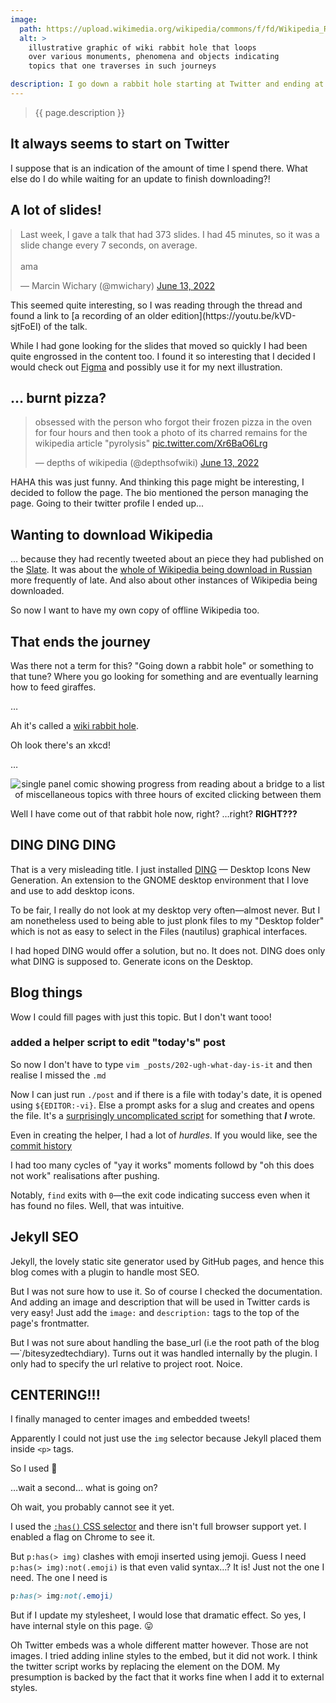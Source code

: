 ```yaml
---
image:
  path: https://upload.wikimedia.org/wikipedia/commons/f/fd/Wikipedia_Rabbit_Hole.jpg
  alt: >
    illustrative graphic of wiki rabbit hole that loops
    over various monuments, phenomena and objects indicating
    topics that one traverses in such journeys

description: I go down a rabbit hole starting at Twitter and ending at Wikipedia... ending?
---
```


> {{ page.description }}

## It always seems to start on Twitter

I suppose that is an indication of the amount of time
I spend there. What else do I do while waiting for an
update to finish downloading?!


## A lot of slides!

<p>
<blockquote class="not-twitter-tweet"
style="margin:auto;"
data-theme="dark">
<p lang="en" dir="ltr">
Last week, I gave a talk that had 373 slides. I had 45 minutes,
so it was a slide change every 7 seconds, on average. <br><br>
ama
</p> &mdash; Marcin Wichary (@mwichary)
<a href="https://twitter.com/mwichary/status/1536446839775498241?ref_src=twsrc%5Etfw">June 13, 2022</a></blockquote>
</p>
This seemed quite interesting, so I was reading through
the thread and found a link to
[a recording of an older edition](https://youtu.be/kVD-sjtFoEI)
of the talk.

While I had gone looking for the slides that moved so quickly
I had been quite engrossed in the content too. I found it so
interesting that I decided I would check out
[Figma](https://figma.com) and possibly use it for my next
illustration.

## &hellip; burnt pizza?

<p>
<blockquote class="twitter-tweet" data-theme="dark">
<p lang="en" dir="ltr">
obsessed with the person who forgot their frozen pizza
in the oven for four hours and then took a photo of its
charred remains for the wikipedia article &quot;pyrolysis&quot;
<a href="https://t.co/Xr6BaO6Lrg">pic.twitter.com/Xr6BaO6Lrg</a></p>
&mdash; depths of wikipedia (@depthsofwiki)
<a href="https://twitter.com/depthsofwiki/status/1536488146602536960?ref_src=twsrc%5Etfw">June 13, 2022</a></blockquote>
</p>
<script async src="https://platform.twitter.com/widgets.js" charset="utf-8"></script>

HAHA this was just funny. And thinking this page might be interesting, I
decided to follow the page. The bio mentioned the person managing
the page. Going to their twitter profile I ended up...

## Wanting to download Wikipedia

&hellip; because they had recently tweeted about an piece
they had published on the [Slate](https://slate.com). It was about the
[whole of Wikipedia being download in Russian](https://slate.com/technology/2022/03/russia-wikipedia-download-kiwix.html)
more frequently of late. And also about other instances of Wikipedia
being downloaded.

So now I want to have my own copy of offline Wikipedia too.

## That ends the journey

Was there not a term for this? "Going down a rabbit hole" or
something to that tune? Where you go looking for something
and are eventually learning how to feed giraffes.

&hellip;

Ah it's called a
[wiki rabbit hole](https://en.wikipedia.org/wiki/Wiki_rabbit_hole).

Oh look there's an xkcd!

&hellip;

![single panel comic showing progress from reading about a bridge to a list of miscellaneous topics with three hours of excited clicking between them](https://imgs.xkcd.com/comics/the_problem_with_wikipedia.png)

Well I have come out of that rabbit hole now, right? &hellip;right? <strong>RIGHT???</strong>

## DING DING DING

That is a very misleading title. I just installed
[DING](https://extensions.gnome.org/extension/2087/desktop-icons-ng-ding/)
&mdash; Desktop Icons New Generation. An extension to the GNOME desktop
environment that I love and use to add desktop icons.

To be fair, I really do not look at my desktop very often&mdash;almost
never. But I am nonetheless used to being able to just plonk files to
my "Desktop folder" which is not as easy to select in the Files (nautilus)
graphical interfaces.

I had hoped DING would offer a solution, but no. It does not. DING does only
what DING is supposed to. Generate icons on the Desktop.

## Blog things

Wow I could fill pages with just this topic. But I don't want tooo!

### added a helper script to edit "today's" post

So now I don't have to type `vim _posts/202-ugh-what-day-is-it` and then
realise I missed the `.md`

Now I can just run `./post` and if there is a file with today's date, it
is opened using `${EDITOR:-vi}`. Else a prompt asks for a slug and creates
and opens the file. It's a
[surprisingly uncomplicated script](https://github.com/kevinnls/bitesyzedtechdiary/blob/main/post)
for something that _**I**_ wrote.

Even in creating the helper, I had a lot of _hurdles_.
If you would like, see the
[commit history](https://github.com/kevinnls/bitesyzedtechdiary/commits/main/post)

I had too many cycles of "yay it works" moments followd by "oh this does not work"
realisations after pushing.

Notably, `find` exits with `0`&mdash;the exit code indicating success even when
it has found no files. Well, that was intuitive.

## Jekyll SEO

Jekyll, the lovely static site generator used by GitHub pages, and hence this blog
comes with a plugin to handle most SEO.

But I was not sure how to use it. So of course I checked the documentation. And
adding an image and description that will be used in Twitter cards is very easy!
Just add the `image:` and `description:` tags to the top of the page's frontmatter.

But I was not sure about handling the base_url (i.e the root path of the
blog&mdash;`/bitesyzedtechdiary). Turns out it was handled internally by the plugin.
I only had to specify the url relative to project root. Noice.

## CENTERING!!!

I finally managed to center images and embedded tweets!

Apparently I could not just use the `img` selector because Jekyll placed
them inside `<p>` tags.

<style>
    p:has(>img) {
	text-align: center;
    }
</style>
So I used :drum:

&hellip;wait a second&hellip; what is going on?

Oh wait, you probably cannot see it yet.

I used the [`:has()` CSS selector](https://developer.mozilla.org/en-US/docs/Web/CSS/:has)
and there isn't full browser support yet. I enabled a flag on Chrome to see it.

But `p:has(> img)` clashes with emoji inserted using jemoji. Guess I need
`p:has(> img):not(.emoji)` is that even valid syntax&hellip;? It is!
Just not the one I need. The one I need is

```css
p:has(> img:not(.emoji)
```

But if I update my stylesheet, I would lose that dramatic effect. So yes, I
have internal style on this page. :stuck_out_tongue:

Oh Twitter embeds was a whole different matter however. Those are not images.
I tried adding inline styles to the embed, but it did not work. I think
the twitter script works by replacing the element on the DOM. My presumption
is backed by the fact that it works fine when I add it to external styles.
